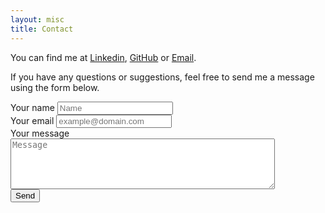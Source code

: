 ```yaml
---
layout: misc
title: Contact
---
```


You can find me at [Linkedin](https://linkedin.com/in/joao-osilva), [GitHub](https://github.com/joao-osilva) or [Email](mailto:vitor191291@gmail.com).

If you have any questions or suggestions, feel free to send me a message using the form below.

<div class="form-style">
<form id="contactform" method="POST">
    <label for="name">Your name</label>
    <input type="text" name="name" placeholder="Name" required><br>
    <label for="_replyto">Your email</label>
    <input type="email" name="_replyto" placeholder="example@domain.com" required><br>
    <label for="message">Your message</label>
    <textarea name="message" rows="5" cols="50" placeholder="Message" required></textarea>
    <input type="hidden" name="_subject" value="[throughaglass.io] new contact!" /><br>
    <input type="text" name="_gotcha" style="display:none" />
<label>
    <input type="submit" value="Send">
</label>
</form>
</div>
<script>
    var contactform =  document.getElementById('contactform');
    contactform.setAttribute('action', 'https://formspree.io/' + 'vitor191291' + '@' + 'gmail' + '.' + 'com');
</script>
